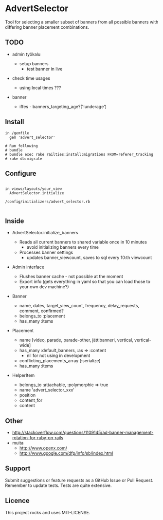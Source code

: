 # AdvertSelector

Tool for selecting a smaller subset of banners from all possible banners with differing banner placement
combinations.


## TODO

- admin työkalu
  - setup banners
    - test banner in live

- check time usages
  - using local times ???

- banner
  - iffes - banners_targeting_age?('!underage')


## Install

```
in /gemfile
  gem 'advert_selector'

# Run following
# bundle
# bundle exec rake railties:install:migrations FROM=referer_tracking
# rake db:migrate

```

## Configure

```

in views/layouts/your_view
  AdvertSelector.initialize

/config/initializers/advert_selector.rb


```


## Inside

- AdvertSelector.initialize_banners
  - Reads all current banners to shared variable once in 10 minutes
    - avoid initializing banners every time
  - Processes banner settings
    - updates banner_viewcount, saves to sql every 10:th viewcount

- Admin interface
  - Flushes banner cache - not possible at the moment
  - Export info (gets everything in yaml so that you can load those to your own dev machine?)

- Banner
  - name, dates, target_view_count, frequency, delay_requests, comment, confirmed?
  - belongs_to :placement
  - has_many :items

- Placement
  - name [video, parade, parade-other, jättibanneri, vertical, vertical-wide]
  - has_many :default_banners, :as => :content
    - nil for not using in development
  - conflicting_placements_array (:serialize)
  - has_many :items

- HelperItem
  - belongs_to :attachable, :polymorphic => true
  - name 'advert_selector_xxx'
  - position
  - content_for
  - content



## Other

- http://stackoverflow.com/questions/1109145/ad-banner-management-rotation-for-ruby-on-rails
- muita
  - http://www.openx.com/
  - http://www.google.com/dfp/info/sb/index.html

## Support

Submit suggestions or feature requests as a GitHub Issue or Pull Request. Remember to update tests. Tests are quite extensive.

## Licence

This project rocks and uses MIT-LICENSE.
